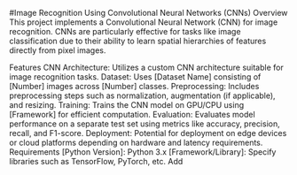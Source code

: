 #Image Recognition Using Convolutional Neural Networks (CNNs)
Overview
This project implements a Convolutional Neural Network (CNN) for image recognition. CNNs are particularly effective for tasks like image classification due to their ability to learn spatial hierarchies of features directly from pixel images.

Features
CNN Architecture: Utilizes a custom CNN architecture suitable for image recognition tasks.
Dataset: Uses [Dataset Name] consisting of [Number] images across [Number] classes.
Preprocessing: Includes preprocessing steps such as normalization, augmentation (if applicable), and resizing.
Training: Trains the CNN model on GPU/CPU using [Framework] for efficient computation.
Evaluation: Evaluates model performance on a separate test set using metrics like accuracy, precision, recall, and F1-score.
Deployment: Potential for deployment on edge devices or cloud platforms depending on hardware and latency requirements.
Requirements
[Python Version]: Python 3.x
[Framework/Library]: Specify libraries such as TensorFlow, PyTorch, etc.
Add
